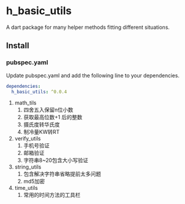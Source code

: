 # h_basic_utils

A dart package for many helper methods fitting different situations.

## Install

### pubspec.yaml

Update pubspec.yaml and add the following line to your dependencies.

```yaml
dependencies:
  h_basic_utils: ^0.0.4
```

1. math_tils
   1. 四舍五入保留n位小数
   2. 获取最高位数+1 后的整数
   3. 摄氏度转华氏度
   4. 制冷量KW转RT
2. verify_utils
   1. 手机号验证
   2. 邮箱验证
   3. 字符串8~20包含大小写验证
3. string_utils
   1. 包含解决字符串省略提前太多问题
   2. md5加密
4. time_utils
   1. 常用的时间方法的工具栏